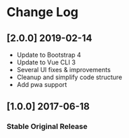 # Change Log

## [2.0.0] 2019-02-14

- Update to Bootstrap 4
- Update to Vue CLI 3
- Several UI fixes & improvements
- Cleanup and simplify code structure
- Add pwa support

## [1.0.0] 2017-06-18

### Stable Original Release
